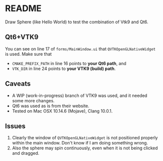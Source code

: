 # README
Draw Sphere (like Hello World) to test the combination of Vtk9 and Qt6.

## Qt6+VTK9
You can see on line 17 of `forms/MainWindow.ui` that `QVTKOpenGLNativeWidget` is used. Make sure that
* `CMAKE_PREFIX_PATH` in line 16 points to **your Qt6 path**, and
* `VTK_DIR` in line 24 points to **your VTK9 (build) path**.

## Caveats
* A WIP (work-in-progress) branch of VTK9 was used, and it needed some more changes.
* Qt6 was used as is from their website.
* Tested on Mac OSX 10.14.6 (Mojave), Clang 10.0.1.

## Issues
1. Clearly the window of `QVTKOpenGLNativeWidget` is not positioned properly within the main window. Don't know if I am doing something wrong.
2. Also the sphere may spin continuously, even when it is not being clicked and dragged.
